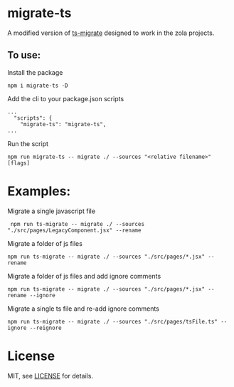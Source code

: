 # migrate-ts

A modified version of [ts-migrate](https://github.com/airbnb/ts-migrate) designed to work in the zola projects.

## To use:

Install the package

```
npm i migrate-ts -D
```

Add the cli to your package.json scripts

```
...
  "scripts": {
    "migrate-ts": "migrate-ts",
...
```

Run the script

```
npm run migrate-ts -- migrate ./ --sources "<relative filename>" [flags]
```

# Examples:

Migrate a single javascript file

```
 npm run ts-migrate -- migrate ./ --sources "./src/pages/LegacyComponent.jsx" --rename
```

Migrate a folder of js files

```
npm run ts-migrate -- migrate ./ --sources "./src/pages/*.jsx" --rename
```

Migrate a folder of js files and add ignore comments

```
npm run ts-migrate -- migrate ./ --sources "./src/pages/*.jsx" --rename --ignore
```

Migrate a single ts file and re-add ignore comments

```
npm run ts-migrate -- migrate ./ --sources "./src/pages/tsFile.ts" --ignore --reignore
```

# License

MIT, see [LICENSE](https://github.com/rbowes/migrate-ts/blob/master/LICENCE) for details.
